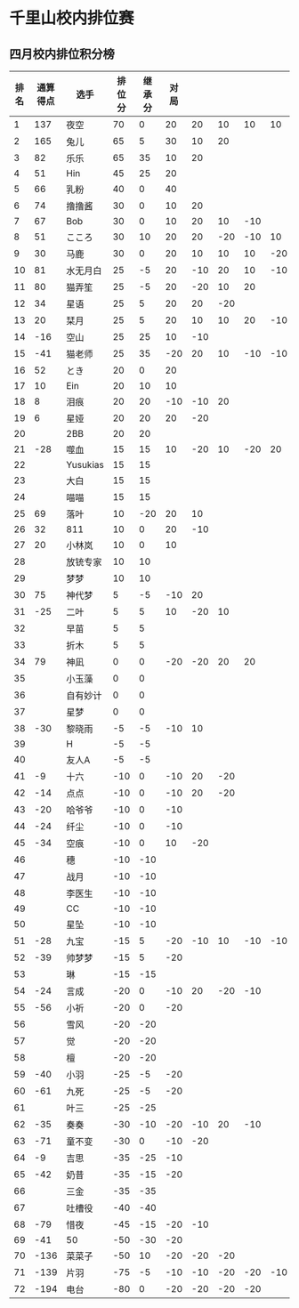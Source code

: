 # 千里山校内排位赛

## 四月校内排位积分榜

| 排名 | 通算得点   | 选手             | 排位分 | 继承分     | 对局  |    |    |    |    |    |    |    |    |    |    |
| ---- | ---------- | ---------------- | ------ | ---------- | -------- |-------- |-------- |-------- |-------- |-------- |-------- |-------- |-------- |-------- |-------- |
1|137|夜空|70|0|20|20|10|10|10||||||||||||||||||||||||||||||||
2|165|兔儿|65|5|30|10|20||||||||||||||||||||||||||||||||||
3|82|乐乐|65|35|10|20|||||||||||||||||||||||||||||||||||
4|51|Hin|45|25|20||||||||||||||||||||||||||||||||||||
5|66|乳粉|40|0|40||||||||||||||||||||||||||||||||||||
6|74|撸撸酱|30|0|10|20|||||||||||||||||||||||||||||||||||
7|67|Bob|30|0|10|20|10|-10|||||||||||||||||||||||||||||||||
8|51|こころ|30|10|20|20|-20|-10|10||||||||||||||||||||||||||||||||
9|30|马鹿|30|0|20|10|10|10|-20||||||||||||||||||||||||||||||||
10|81|水无月白|25|-5|20|-10|20|10|-10|-10|10||||||||||||||||||||||||||||||
11|80|猫弄笙|25|-5|20|-20|10|20|||||||||||||||||||||||||||||||||
12|34|星语|25|5|20|20|-20||||||||||||||||||||||||||||||||||
13|20|栞月|25|5|20|10|10|20|-10|-10|-20||||||||||||||||||||||||||||||
14|-16|空山|25|25|10|-10|||||||||||||||||||||||||||||||||||
15|-41|猫老师|25|35|-20|20|10|-10|-10|-10|10||||||||||||||||||||||||||||||
16|52|とき|20|0|20||||||||||||||||||||||||||||||||||||
17|10|Ein|20|10|10||||||||||||||||||||||||||||||||||||
18|8|泪痕|20|20|-10|-10|20||||||||||||||||||||||||||||||||||
19|6|星娅|20|20|20|-20|||||||||||||||||||||||||||||||||||
20||2BB|20|20|||||||||||||||||||||||||||||||||||||
21|-28|噬血|15|15|10|-20|10|-20|20||||||||||||||||||||||||||||||||
22||Yusukias|15|15|||||||||||||||||||||||||||||||||||||
23||大白|15|15|||||||||||||||||||||||||||||||||||||
24||喵喵|15|15|||||||||||||||||||||||||||||||||||||
25|69|落叶|10|-20|20|10|||||||||||||||||||||||||||||||||||
26|32|811|10|0|20|-10|||||||||||||||||||||||||||||||||||
27|20|小林岚|10|0|10||||||||||||||||||||||||||||||||||||
28||放铳专家|10|10|||||||||||||||||||||||||||||||||||||
29||梦梦|10|10|||||||||||||||||||||||||||||||||||||
30|75|神代梦|5|-5|-10|20|||||||||||||||||||||||||||||||||||
31|-25|二叶|5|5|10|-20|10||||||||||||||||||||||||||||||||||
32||早苗|5|5|||||||||||||||||||||||||||||||||||||
33||折木|5|5|||||||||||||||||||||||||||||||||||||
34|79|神凪|0|0|-20|-20|20|20|||||||||||||||||||||||||||||||||
35||小玉藻|0|0|||||||||||||||||||||||||||||||||||||
36||自有妙计|0|0|||||||||||||||||||||||||||||||||||||
37||星梦|0|0|||||||||||||||||||||||||||||||||||||
38|-30|黎晓雨|-5|-5|-10|10|||||||||||||||||||||||||||||||||||
39||H|-5|-5|||||||||||||||||||||||||||||||||||||
40||友人A|-5|-5|||||||||||||||||||||||||||||||||||||
41|-9|十六|-10|0|-10|20|-20||||||||||||||||||||||||||||||||||
42|-14|点点|-10|0|-10|20|-20||||||||||||||||||||||||||||||||||
43|-20|哈爷爷|-10|0|-10||||||||||||||||||||||||||||||||||||
44|-24|纤尘|-10|0|-10||||||||||||||||||||||||||||||||||||
45|-34|空痕|-10|0|10|-20|||||||||||||||||||||||||||||||||||
46||穗|-10|-10|||||||||||||||||||||||||||||||||||||
47||战月|-10|-10|||||||||||||||||||||||||||||||||||||
48||李医生|-10|-10|||||||||||||||||||||||||||||||||||||
49||CC|-10|-10|||||||||||||||||||||||||||||||||||||
50||星坠|-10|-10|||||||||||||||||||||||||||||||||||||
51|-28|九宝|-15|5|-20|-10|10|-10|-10|20|||||||||||||||||||||||||||||||
52|-39|帅梦梦|-15|5|-20||||||||||||||||||||||||||||||||||||
53||琳|-15|-15|||||||||||||||||||||||||||||||||||||
54|-24|言成|-20|0|-10|20|-20|-10|||||||||||||||||||||||||||||||||
55|-56|小祈|-20|0|-20||||||||||||||||||||||||||||||||||||
56||雪风|-20|-20|||||||||||||||||||||||||||||||||||||
57||觉|-20|-20|||||||||||||||||||||||||||||||||||||
58||檀|-20|-20|||||||||||||||||||||||||||||||||||||
59|-40|小羽|-25|-5|-20||||||||||||||||||||||||||||||||||||
60|-61|九死|-25|-5|-20||||||||||||||||||||||||||||||||||||
61||叶三|-25|-25|||||||||||||||||||||||||||||||||||||
62|-35|奏奏|-30|-10|-20|-10|20|-10|||||||||||||||||||||||||||||||||
63|-71|童不变|-30|0|-10|-20|||||||||||||||||||||||||||||||||||
64|-9|吉思|-35|-25|-10||||||||||||||||||||||||||||||||||||
65|-42|奶昔|-35|-15|-20||||||||||||||||||||||||||||||||||||
66||三金|-35|-35|||||||||||||||||||||||||||||||||||||
67||吐槽役|-40|-40|||||||||||||||||||||||||||||||||||||
68|-79|惜夜|-45|-15|-20|-10|||||||||||||||||||||||||||||||||||
69|-41|50|-50|-30|-20||||||||||||||||||||||||||||||||||||
70|-136|菜菜子|-50|10|-20|-20|-20||||||||||||||||||||||||||||||||||
71|-139|片羽|-75|-5|-10|-10|-20|-20|-10||||||||||||||||||||||||||||||||
72|-194|电台|-80|0|-20|-20|-20|-20|||||||||||||||||||||||||||||||||
